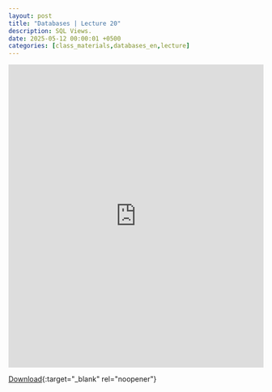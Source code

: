 ```yaml
---
layout: post
title: "Databases | Lecture 20"
description: SQL Views.
date: 2025-05-12 00:00:01 +0500
categories: [class_materials,databases_en,lecture]
---
```


<iframe src="https://drive.google.com/file/d/1OMhUx8-gYUbzBbFjPezTGtxMO48_RkxB/preview" width="100%" height="600px" frameborder="0"></iframe>

[Download](https://docs.google.com/presentation/d/1RaP1_sCzTLk-OtrwLKl3gutZ-VYlVBPY/edit?usp=sharing&ouid=107620181978332995271&rtpof=true&sd=true){:target="_blank" rel="noopener"}